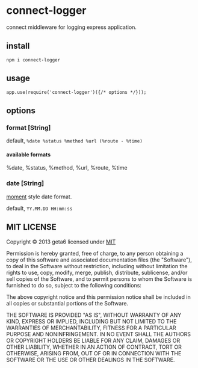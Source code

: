 # connect-logger

  connect middleware for logging express application.

## install

```
npm i connect-logger
```

## usage

```
app.use(require('connect-logger')({/* options */}));
```

## options

### format [String]

  default, `%date %status %method %url (%route - %time)`

#### available formats

  %date, %status, %method, %url, %route, %time

### date [String]

  [moment](http://momentjs.com) style date format.
  
  default, `YY.MM.DD HH:mm:ss`

## MIT LICENSE
Copyright &copy; 2013 geta6 licensed under [MIT](http://opensource.org/licenses/MIT)

Permission is hereby granted, free of charge, to any person obtaining a copy of this software and associated documentation files (the "Software"), to deal in the Software without restriction, including without limitation the rights to use, copy, modify, merge, publish, distribute, sublicense, and/or sell copies of the Software, and to permit persons to whom the Software is furnished to do so, subject to the following conditions:

The above copyright notice and this permission notice shall be included in all copies or substantial portions of the Software.

THE SOFTWARE IS PROVIDED "AS IS", WITHOUT WARRANTY OF ANY KIND, EXPRESS OR IMPLIED, INCLUDING BUT NOT LIMITED TO THE WARRANTIES OF MERCHANTABILITY, FITNESS FOR A PARTICULAR PURPOSE AND NONINFRINGEMENT. IN NO EVENT SHALL THE AUTHORS OR COPYRIGHT HOLDERS BE LIABLE FOR ANY CLAIM, DAMAGES OR OTHER LIABILITY, WHETHER IN AN ACTION OF CONTRACT, TORT OR OTHERWISE, ARISING FROM, OUT OF OR IN CONNECTION WITH THE SOFTWARE OR THE USE OR OTHER DEALINGS IN THE SOFTWARE.
